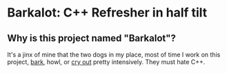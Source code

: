 # Barkalot: C++ Refresher in half tilt

## Why is this project named "Barkalot"?

It's a jinx of mine that the two dogs in my place, most of time I work on
this project, [bark](https://recruiter-magnet.lukeyoo.fyi/static/audio/barks.mp3), 
howl, or
[cry out](https://recruiter-magnet.lukeyoo.fyi/static/audio/cryouts.mp3) 
pretty intensively. They must hate C++.